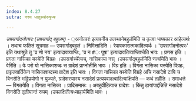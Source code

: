 ```yaml
---
index: 8.4.27
sutra: नश्च धातुस्थोरुषुभ्यः

---
```

_उपसर्गादनोत्परः (उपसर्गाद् बहुलम्)_ - ॒अनोत्परः॑ इत्यपनीय तत्स्थानेबहुल॑मिति च कृत्वा भाष्यकार आहेत्यर्थः । तथाच फलितं सूत्रमाह — उपसर्गाद्बहुलं । निमित्तादिति । रेपाषकारात्मकादित्यर्थः । 'उपसर्गादनोत्परः' इति यथाश्रुते तु 'प्र णो नय' इत्यादावव्याप्तिः, 'प्र न #ः पूषा' इत्यादावतिव्याप्तिश्चेति भावः । प्रणस इति । प्रगता नासिका यस्येति विग्रहः ।उपसर्गाच्चे॑त्यच्, नासिकाया नस् ।उपसर्गाद्बहुल॑मिति णत्वमिति भावः । वेरिति । वेः परो यो नासिकाशब्दः स ग्रादेशं प्राप्नोतीति भावः । विग्र इति । विगता नासिका यस्येति विग्रहः, प्रकृतवार्तिकेन नासिकाशब्दस्य ग्रादेश इति भावः । विगता नासिका यस्येति विग्रहे अचि नसादेशे टापि च विनसेति भट्टिप्रयोगो न युज्यते, ग्रादेशस्यास्य नसादेशं प्रत्यपवादत्वादित्याक्षिपति — कथं तर्हीति । समाधत्ते — विगतयेति । विगता नासिका । प्रादिसमासः । अबहुव्रीहित्वान्न ग्रादेशः । किंतु टायांपाद्द॑न्निति नसादेशे विनसेति तृतीयान्तं रूपम् ।उपलक्षिते॑त्यध्याहार्यमिति भावः । 